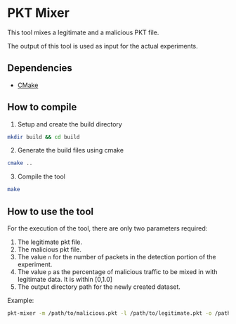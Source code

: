 # PKT Mixer

This tool mixes a legitimate and a malicious PKT file.

The output of this tool is used as input for the actual experiments.

## Dependencies

- [CMake](https://cmake.org/)

## How to compile

1. Setup and create the build directory
```sh
mkdir build && cd build
```

2. Generate the build files using cmake
```sh
cmake ..
```

3. Compile the tool
```sh
make
```

## How to use the tool

For the execution of the tool, there are only two parameters required:
1. The legitimate pkt file.
2. The malicious pkt file.
3. The value ```n``` for the number of packets in the detection portion of the experiment.
4. The value ```p``` as the percentage of malicious traffic to be mixed in with legitimate data. It is within [0,1.0]
5. The output directory path for the newly created dataset.

Example:
```sh
pkt-mixer -m /path/to/malicious.pkt -l /path/to/legitimate.pkt -o /path/to/output.pkt -n 134217728 -p 0.10
```
